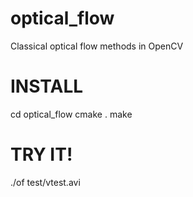 # optical_flow
Classical optical flow methods in OpenCV

# INSTALL
cd optical_flow
cmake .
make


# TRY IT!
./of test/vtest.avi

